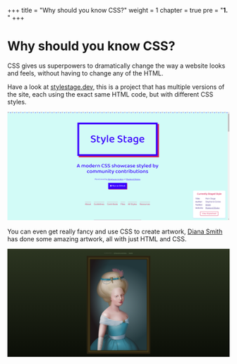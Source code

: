 +++
title = "Why should you know CSS?"
weight = 1
chapter = true
pre = "<b>1. </b>"
+++

# Why should you know CSS?

CSS gives us superpowers to dramatically change the way a website looks and feels, without having to change any of the HTML.

Have a look at [stylestage.dev](https://stylestage.dev), this is a project that has multiple versions of the site, each using the exact same HTML code, but with different CSS styles.

![stylestage.dev](images/stylestage.png)

You can even get really fancy and use CSS to create artwork, [Diana Smith](https://diana-adrianne.com/purecss-francine/) has done some amazing artwork, all with just HTML and CSS.

![](images/purecss-francine.png)